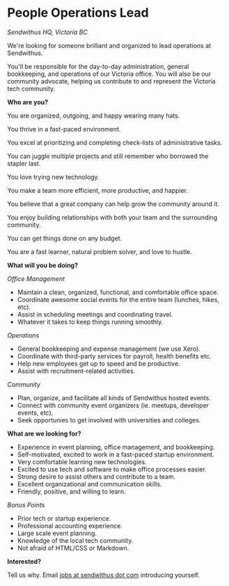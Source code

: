 # People Operations Lead


_Sendwithus HQ, Victoria BC_

We're looking for someone brilliant and organized to lead operations at Sendwithus.

You'll be responsible for the day-to-day administration, general bookkeeping, and operations of our Victoria office. You will also be our community advocate, helping us contribute to and represent the Victoria tech community.



__Who are you?__

You are organized, outgoing, and happy wearing many hats.

You thrive in a fast-paced environment.

You excel at prioritizing and completing check-lists of administrative tasks.

You can juggle multiple projects and still remember who borrowed the stapler last.

You love trying new technology.

You make a team more efficient, more productive, and happier.

You believe that a great company can help grow the community around it.

You enjoy building relationships with both your team and the surrounding community.

You can get things done on any budget.

You are a fast learner, natural problem solver, and love to hustle.



__What will you be doing?__

_Office Management_

* Maintain a clean, organized, functional, and comfortable office space.
* Coordinate awesome social events for the entire team (lunches, hikes, etc).
* Assist in scheduling meetings and coordinating travel.
* Whatever it takes to keep things running smoothly.

_Operations_

* General bookkeeping and expense management (we use Xero).
* Coordinate with third-party services for payroll, health benefits etc.
* Help new employees get up to speed and be productive.
* Assist with recruitment-related activities.

_Community_

* Plan, organize, and facilitate all kinds of Sendwithus hosted events.
* Connect with community event organizers (ie. meetups, developer events, etc).
* Seek opportunies to get involved with universities and colleges.


__What are we looking for?__

* Experience in event planning, office management, and bookkeeping.
* Self-motivated, excited to work in a fast-paced startup environment.
* Very comfortable learning new technologies.
* Excited to use tech and software to make office processes easier.
* Strong desire to assist others and contribute to a team.
* Excellent organizational and communication skills.
* Friendly, positive, and willing to learn.


_Bonus Points_

* Prior tech or startup experience.
* Professional accounting experience.
* Large scale event planning.
* Knowledge of the local tech community.
* Not afraid of HTML/CSS or Markdown.


__Interested?__

Tell us why. Email [jobs at sendwithus dot com](mailto:jobs@sendwithus.com) introducing yourself.
